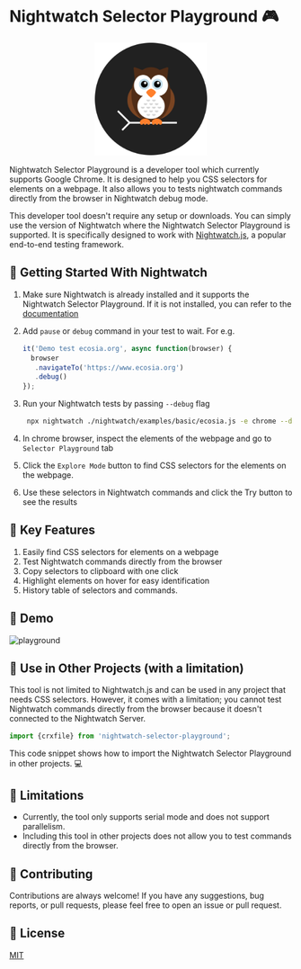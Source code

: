
# Nightwatch Selector Playground 🎮
<p align="center">
  <img alt="Nightwatch.js Logo" src="https://raw.githubusercontent.com/nightwatchjs/nightwatch/main/.github/assets/nightwatch-logo.png" width=200 />
</p>

Nightwatch Selector Playground is a developer tool which currently supports Google Chrome. It is designed to help you CSS selectors for elements on a webpage. It also allows you to tests nightwatch commands directly from the browser in Nightwatch debug mode. 

This developer tool doesn't require any setup or downloads. You can simply use the version of Nightwatch where the Nightwatch Selector Playground is supported. It is specifically designed to work with [Nightwatch.js](https://nightwatchjs.org/), a popular end-to-end testing framework.

## 🚀 Getting Started With Nightwatch 
1. Make sure Nightwatch is already installed and it supports the Nightwatch Selector Playground. If it is not installed, you can refer to the [documentation](https://nightwatchjs.org/guide/quickstarts/create-and-run-a-nightwatch-test.html)  
2. Add `pause` or `debug` command in your test to wait. For e.g.
   
   ```js
   it('Demo test ecosia.org', async function(browser) {
     browser
      .navigateTo('https://www.ecosia.org')
      .debug()
   });
   ```
3. Run your Nightwatch tests by passing `--debug` flag

   ```sh
    npx nightwatch ./nightwatch/examples/basic/ecosia.js -e chrome --debug
   ```
4. In chrome browser, inspect the elements  of the webpage and go to `Selector Playground` tab
5. Click the `Explore Mode` button to find CSS selectors for the elements on the webpage.
6. Use these selectors in Nightwatch commands and click the Try button to see the results


## 🎉 Key Features
1. Easily find CSS selectors for elements on a webpage
2. Test Nightwatch commands directly from the browser
3. Copy selectors to clipboard with one click
4. Highlight elements on hover for easy identification
5. History table of selectors and commands.


## 🎥 Demo

![playground](https://user-images.githubusercontent.com/94462364/221351842-f47ac331-325f-4098-b540-be3bd637496f.gif)


## 🔧 Use in Other Projects (with a limitation)
This tool is not limited to Nightwatch.js and can be used in any project that needs CSS selectors. However, it comes with a limitation; you cannot test Nightwatch commands directly from the browser because it doesn't connected to the Nightwatch Server.

```js
import {crxfile} from 'nightwatch-selector-playground';
```

This code snippet shows how to import the Nightwatch Selector Playground in other projects. 💻

## 🚫 Limitations
- Currently, the tool only supports serial mode and does not support parallelism.
- Including this tool in other projects does not allow you to test commands directly from the browser.


## 🤝 Contributing
Contributions are always welcome! If you have any suggestions, bug reports, or pull requests, please feel free to open an issue or pull request.

## 📄 License

[MIT](https://github.com/harshit-bs/nightwatch-selector-playground/blob/main/LICENSE)
